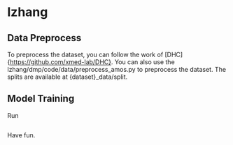 # lzhang
## Data Preprocess
To preprocess the dataset, you can follow the work of [DHC]{https://github.com/xmed-lab/DHC}.
You can also use the lzhang/dmp/code/data/preprocess_amos.py to preprocess the dataset.
The splits are available at {dataset}_data/split.
## Model Training
Run 
```bash train3times_seeds_20p.sh -c 0 -t cdifw_dmp_ours -m  -e '' -l 3e-2 -w 0.1
```
Have fun.
